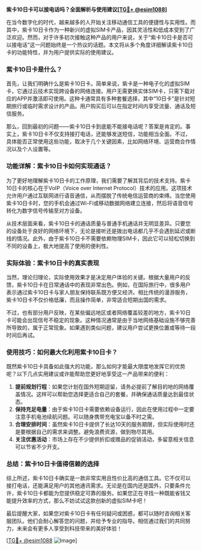 **紫卡10日卡可以接电话吗？全面解析与使用建议[[TG💪+ @esim1088](https://t.me/s/esim1088)]**

在当今数字化的时代，越来越多的人开始关注移动通信工具的便捷性与实用性。而其中，紫卡10日卡作为一种新兴的虚拟SIM卡产品，因其灵活性和低成本受到了广泛欢迎。然而，对于许多初次接触这种产品的用户来说，关于“紫卡10日卡是否可以接电话”这一问题始终是一个热议的话题。本文将从多个角度详细解读紫卡10日卡的功能特性，并为用户提供实际的使用建议。

### 紫卡10日卡是什么？

首先，让我们明确什么是紫卡10日卡。简单来说，紫卡是一种电子化的虚拟SIM卡，它通过云技术实现跨设备的网络连接。用户无需更换实体SIM卡，只需下载对应的APP并激活即可使用。这种卡通常具有多种套餐选择，其中“10日卡”是针对短期旅行或临时需求设计的产品。用户购买后可以在指定时间内享受流量、通话及短信服务。

那么，回到最初的问题——紫卡10日卡到底能不能接电话呢？答案是肯定的。事实上，紫卡10日卡不仅支持接打电话，还能够发送短信，功能相当全面。不过，具体能否正常使用这些功能，取决于几个关键因素，比如网络环境、运营商合作情况以及个人设置等。

### 功能详解：紫卡10日卡如何实现通话？

为了更好地理解紫卡10日卡的工作原理，我们需要了解其背后的技术支持。紫卡10日卡的核心在于VoIP（Voice over Internet Protocol）技术的应用。这项技术允许用户通过互联网进行语音通信，从而摆脱了传统电信运营商的束缚。当您使用紫卡10日卡时，您的手机会通过Wi-Fi或移动数据网络建立连接，然后将语音信号转化为数字信号传输至对方设备。

从技术层面来看，紫卡10日卡的通话质量与普通手机通话并无明显差异。只要您的设备处于良好的网络环境下，无论是接听还是拨出电话都几乎不会遇到延迟或断线的情况。此外，由于紫卡10日卡不需要依赖物理SIM卡，因此它可以轻松切换到不同的设备上，极大地提高了使用的便利性。

### 实际体验：紫卡10日卡的真实表现

当然，理论归理论，实际使用效果才是决定用户体验的关键。根据大量用户的反馈，紫卡10日卡在日常通话中的表现非常出色。例如，在国际旅行中，很多用户表示通过紫卡10日卡与家人朋友保持联系既方便又经济。相比传统的漫游服务，紫卡10日卡不仅价格低廉，而且操作简单，非常适合短期出国的需求。

不过，也有部分用户反映，在某些偏远地区或者网络覆盖较差的地方，紫卡10日卡可能会出现信号不稳定的现象。这种情况通常是由于当地网络基础设施不够完善所导致的，属于正常现象。如果遇到类似问题，建议用户尝试更换位置或等待一段时间后再试。

### 使用技巧：如何最大化利用紫卡10日卡？

既然紫卡10日卡具备如此强大的功能，那么如何才能最大限度地发挥它的优势呢？以下几点实用建议或许能帮助您更好地享受这一产品带来的便利：

1. **提前规划行程**：如果您计划在国外短期逗留，请务必提前了解目的地的网络覆盖情况。这样可以帮助您选择更适合自己的套餐，并确保通话质量达到最佳状态。
2. **保持充足电量**：由于紫卡10日卡需要依赖设备运行，因此在使用过程中一定要注意手机电池续航问题。可以随身携带充电宝以备不时之需。
3. **合理安排时间**：虽然紫卡10日卡提供了长达10天的服务期限，但实际使用时还是要根据自己的需求来调整。避免浪费资源，做到物尽其用。
4. **关注优惠活动**：市场上存在不少提供折扣或赠品的促销活动，多留意相关信息可以节省不少开支。

### 总结：紫卡10日卡值得信赖的选择

综上所述，紫卡10日卡确实是一款非常实用且性价比高的通信工具。它不仅可以接打电话，还能满足用户的其他通讯需求。无论是在国内还是国外，只要条件允许，紫卡10日卡都能为您提供稳定可靠的服务。如果您正在寻找一种既能省钱又能提升效率的方式，那么不妨试试这款创新的虚拟SIM卡吧！

最后提醒大家，如果您对紫卡10日卡有任何疑问或困惑，都可以随时咨询相关客服团队。他们会耐心解答您的问题，并给予专业的指导。相信通过我们的共同努力，未来会有更多人享受到科技带来的美好体验！

[[TG💪+ @esim1088](https://t.me/s/esim1088) ![Image](https://i.postimg.cc/4NQfJmqS/Snipaste-2025-05-13-00-14-12.png)]